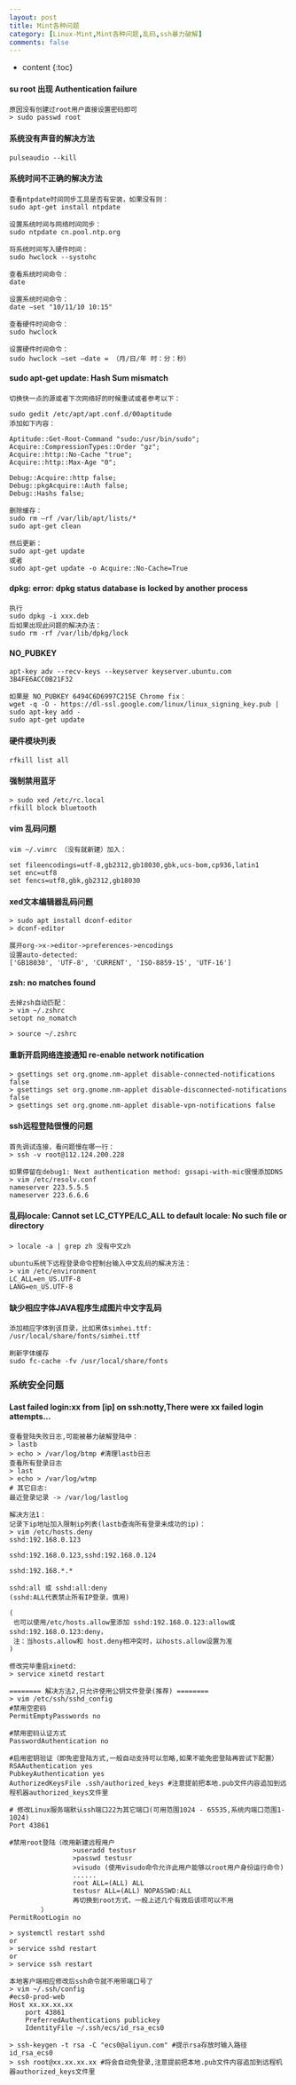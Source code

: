 ```yaml
---
layout: post
title: Mint各种问题
category: [Linux-Mint,Mint各种问题,乱码,ssh暴力破解]
comments: false
---
```


* content
{:toc}

#### su root 出现 Authentication failure
```
原因没有创建过root用户直接设置密码即可
> sudo passwd root
```

#### 系统没有声音的解决方法
```
pulseaudio --kill
```

#### 系统时间不正确的解决方法
```
查看ntpdate时间同步工具是否有安装，如果没有则：
sudo apt-get install ntpdate

设置系统时间与网络时间同步：
sudo ntpdate cn.pool.ntp.org

将系统时间写入硬件时间：
sudo hwclock --systohc

查看系统时间命令：
date

设置系统时间命令：
date –set "10/11/10 10:15"

查看硬件时间命令：
sudo hwclock

设置硬件时间命令：
sudo hwclock –set –date = （月/日/年 时：分：秒）
```

#### sudo apt-get update: Hash Sum mismatch
```
切换快一点的源或者下次网络好的时候重试或者参考以下：

sudo gedit /etc/apt/apt.conf.d/00aptitude
添加如下内容：

Aptitude::Get-Root-Command "sudo:/usr/bin/sudo";
Acquire::CompressionTypes::Order "gz";
Acquire::http::No-Cache "true";
Acquire::http::Max-Age "0";

Debug::Acquire::http false;
Debug::pkgAcquire::Auth false;
Debug::Hashs false;

删除缓存：
sudo rm –rf /var/lib/apt/lists/*
sudo apt-get clean

然后更新：
sudo apt-get update
或者
sudo apt-get update -o Acquire::No-Cache=True
```

#### dpkg: error: dpkg status database is locked by another process
```
执行
sudo dpkg -i xxx.deb
后如果出现此问题的解决办法：
sudo rm -rf /var/lib/dpkg/lock
```

#### NO_PUBKEY
```
apt-key adv --recv-keys --keyserver keyserver.ubuntu.com 3B4FE6ACC0B21F32

如果是 NO_PUBKEY 6494C6D6997C215E Chrome fix：
wget -q -O - https://dl-ssl.google.com/linux/linux_signing_key.pub | sudo apt-key add -
sudo apt-get update
```

#### 硬件模块列表
```
rfkill list all
```

#### 强制禁用蓝牙
```
> sudo xed /etc/rc.local
rfkill block bluetooth
```

#### vim 乱码问题
```
vim ~/.vimrc （没有就新建）加入：

set fileencodings=utf-8,gb2312,gb18030,gbk,ucs-bom,cp936,latin1
set enc=utf8
set fencs=utf8,gbk,gb2312,gb18030

```

#### xed文本编辑器乱码问题
```
> sudo apt install dconf-editor
> dconf-editor

展开org->x->editor->preferences->encodings
设置auto-detected:
['GB18030', 'UTF-8', 'CURRENT', 'ISO-8859-15', 'UTF-16']

```

#### zsh: no matches found
```
去掉zsh自动匹配：
> vim ~/.zshrc
setopt no_nomatch

> source ~/.zshrc

```

#### 重新开启网络连接通知 re-enable network notification
```
> gsettings set org.gnome.nm-applet disable-connected-notifications false
> gsettings set org.gnome.nm-applet disable-disconnected-notifications false
> gsettings set org.gnome.nm-applet disable-vpn-notifications false

```

#### ssh远程登陆很慢的问题
```
首先调试连接，看问题慢在哪一行：
> ssh -v root@112.124.200.228

如果停留在debug1: Next authentication method: gssapi-with-mic很慢添加DNS
> vim /etc/resolv.conf
nameserver 223.5.5.5
nameserver 223.6.6.6

```

#### 乱码locale: Cannot set LC_CTYPE/LC_ALL to default locale: No such file or directory
```
> locale -a | grep zh 没有中文zh

ubuntu系统下远程登录命令控制台输入中文乱码的解决方法：
> vim /etc/environment 
LC_ALL=en_US.UTF-8
LANG=en_US.UTF-8

```

#### 缺少相应字体JAVA程序生成图片中文字乱码
```
添加相应字体到该目录，比如黑体simhei.ttf:
/usr/local/share/fonts/simhei.ttf

刷新字体缓存
sudo fc-cache -fv /usr/local/share/fonts

```

### 系统安全问题

#### Last failed login:xx from [ip] on ssh:notty,There were xx failed login attempts...
```
查看登陆失败日志,可能被暴力破解登陆中：
> lastb
> echo > /var/log/btmp #清理lastb日志
查看所有登录日志
> last
> echo > /var/log/wtmp
# 其它日志:
最近登录记录 -> /var/log/lastlog

解决方法1：
记录下ip地址加入限制ip列表(lastb查询所有登录未成功的ip)：
> vim /etc/hosts.deny
sshd:192.168.0.123

sshd:192.168.0.123,sshd:192.168.0.124

sshd:192.168.*.*

sshd:all 或 sshd:all:deny
(sshd:ALL代表禁止所有IP登录，慎用)

(
 也可以使用/etc/hosts.allow里添加 sshd:192.168.0.123:allow或sshd:192.168.0.123:deny，
 注：当hosts.allow和 host.deny相冲突时，以hosts.allow设置为准
)

修改完毕重启xinetd:
> service xinetd restart

======== 解决方法2,只允许使用公钥文件登录(推荐) ========
> vim /etc/ssh/sshd_config
#禁用空密码
PermitEmptyPasswords no

#禁用密码认证方式
PasswordAuthentication no

#启用密钥验证（即免密登陆方式,一般自动支持可以忽略,如果不能免密登陆再尝试下配置）
RSAAuthentication yes
PubkeyAuthentication yes
AuthorizedKeysFile .ssh/authorized_keys #注意提前把本地.pub文件内容追加到远程机器authorized_keys文件里

# 修改Linux服务端默认ssh端口22为其它端口(可用范围1024 - 65535,系统内端口范围1-1024)
Port 43861

#禁用root登陆（改用新建远程用户
				>useradd testusr
				>passwd testusr
				>visudo (使用visudo命令允许此用户能够以root用户身份运行命令)
				......
				root ALL=(ALL) ALL
				testusr ALL=(ALL) NOPASSWD:ALL
				再切换到root方式，一般上述几个有效后该项可以不用
		）
PermitRootLogin no

> systemctl restart sshd
or
> service sshd restart
or
> service ssh restart

本地客户端相应修改后ssh命令就不用带端口号了
> vim ~/.ssh/config
#ecs0-prod-web
Host xx.xx.xx.xx
	port 43861
	PreferredAuthentications publickey
	IdentityFile ~/.ssh/ecs/id_rsa_ecs0
	
> ssh-keygen -t rsa -C "ecs0@aliyun.com" #提示rsa存放时输入路径id_rsa_ecs0
> ssh root@xx.xx.xx.xx #将会自动免登录,注意提前把本地.pub文件内容追加到远程机器authorized_keys文件里


```




